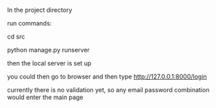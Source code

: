 In the project directory 

run commands:

cd src 

python manage.py runserver

then the local server is set up

you could then go to browser and then type http://127.0.0.1:8000/login 

currently there is no validation yet, so any email password combination would enter the main page
